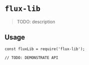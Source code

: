 # `flux-lib`

> TODO: description

## Usage

```
const fluxLib = require('flux-lib');

// TODO: DEMONSTRATE API
```
